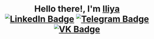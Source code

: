 <h1 align="center">Hello there!, I'm <a href="https://t.me/feelspoggersman" target="_blank">Iliya</a>
<!-- <img src="https://github.com/blackcater/blackcater/raw/main/images/Hi.gif" height="32"/></h1> -->
<div id="badges" align="center" margin-top="20px">
<a href=https://www.linkedin.com/in/iliya-kovalev-6140b0267/><img src="https://img.shields.io/badge/LinkedIn-blue?style=for-the-badge&logo=linkedin&logoColor=white" alt="LinkedIn Badge"/></a>
<a href=https://t.me/feelspoggersman><img src="https://img.shields.io/badge/Telegram-4682B4?logo=telegram&logoColor=white&style=for-the-badge" alt="Telegram Badge"/></a>
<a href=https://vk.com/dontuwume><img src="https://img.shields.io/badge/VK-1E90FF?logo=vk&logoColor=white&style=for-the-badge" alt="VK Badge"/></a>
</div>

<!--
**animeh4ter/animeh4ter** is a ✨ _special_ ✨ repository because its `README.md` (this file) appears on your GitHub profile.

Here are some ideas to get you started:

- 🔭 I’m currently working on ...
- 🌱 I’m currently learning ...
- 👯 I’m looking to collaborate on ...
- 🤔 I’m looking for help with ...
- 💬 Ask me about ...
- 📫 How to reach me: ...
- 😄 Pronouns: ...
- ⚡ Fun fact: ...
-->
